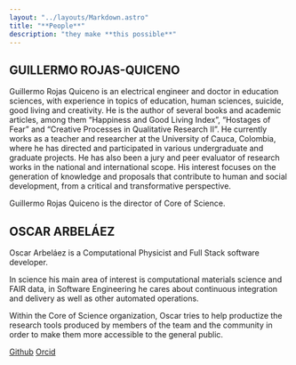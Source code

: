 ```yaml
---
layout: "../layouts/Markdown.astro"
title: "**People**"
description: "they make **this possible**"
---
```


## GUILLERMO ROJAS-QUICENO

Guillermo Rojas Quiceno is an electrical engineer and doctor in education
sciences, with experience in topics of education, human sciences, suicide, good
living and creativity. He is the author of several books and academic articles,
among them “Happiness and Good Living Index”, “Hostages of Fear” and “Creative
Processes in Qualitative Research II”. He currently works as a teacher and
researcher at the University of Cauca, Colombia, where he has directed and
participated in various undergraduate and graduate projects. He has also been a
jury and peer evaluator of research works in the national and international
scope. His interest focuses on the generation of knowledge and proposals that
contribute to human and social development, from a critical and transformative
perspective.

Guillermo Rojas Quiceno is the director of Core of Science.

## OSCAR ARBELÁEZ

Oscar Arbeláez is a Computational Physicist and Full Stack software developer.

In science his main area of interest is computational materials science and FAIR
data, in Software Engineering he cares about continuous integration and delivery
as well as other automated operations.

Within the Core of Science organization, Oscar tries to help productize the
research tools produced by members of the team and the community in order to
make them more accessible to the general public.

[Github](https://github.com/odarbelaeze)
[Orcid](https://orcid.org/0000-0002-3097-9438)
